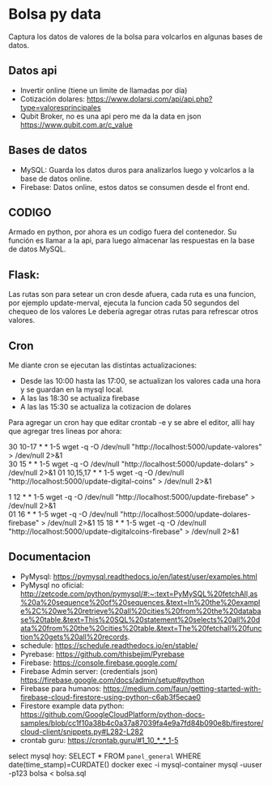 # Bolsa py data

Captura los datos de valores de la bolsa para volcarlos en algunas bases de datos.

## Datos api
* Invertir online (tiene un limite de llamadas por día)
* Cotización dolares: https://www.dolarsi.com/api/api.php?type=valoresprincipales
* Qubit Broker, no es una api pero me da la data en json https://www.qubit.com.ar/c_value

## Bases de datos

* MySQL: Guarda los datos duros para analizarlos luego y volcarlos a la base de datos online.
* Firebase: Datos online, estos datos se consumen desde el front end.

## CODIGO

Armado en python, por ahora es un codigo fuera del contenedor. Su función es llamar a la api, para luego almacenar las respuestas en la base de datos MySQL.

## Flask:
Las rutas son para setear un cron desde afuera, cada ruta es una funcion, por ejemplo update-merval, ejecuta la funcion cada 50 segundos del chequeo de los valores
Le debería agregar otras rutas para refrescar otros valores.

## Cron
Me diante cron se ejecutan las distintas actualizaciones:  
* Desde las 10:00 hasta las 17:00, se actualizan los valores cada una hora y se guardan en la mysql local.
* A las las 18:30 se actualiza firebase
* A las las 15:30 se actualiza la cotizacion de dolares

Para agregar un cron hay que editar crontab -e y se abre el editor, allí hay que agregar tres lineas por ahora:

30 10-17 * * 1-5 wget -q -O /dev/null "http://localhost:5000/update-valores" > /dev/null 2>&1  
30 15 * * 1-5 wget -q -O /dev/null "http://localhost:5000/update-dolars" > /dev/null 2>&1 
01 10,15,17 * * 1-5 wget -q -O /dev/null "http://localhost:5000/update-digital-coins" > /dev/null 2>&1 

1 12 * * 1-5 wget -q -O /dev/null "http://localhost:5000/update-firebase" > /dev/null 2>&1  
01 16 * * 1-5 wget -q -O /dev/null "http://localhost:5000/update-dolares-firebase" > /dev/null 2>&1 
15 18 * * 1-5 wget -q -O /dev/null "http://localhost:5000/update-digitalcoins-firebase" > /dev/null 2>&1 





## Documentacion

* PyMysql: https://pymysql.readthedocs.io/en/latest/user/examples.html
* PyMysql no oficial: http://zetcode.com/python/pymysql/#:~:text=PyMySQL%20fetchAll,as%20a%20sequence%20of%20sequences.&text=In%20the%20example%2C%20we%20retrieve%20all%20cities%20from%20the%20database%20table.&text=This%20SQL%20statement%20selects%20all%20data%20from%20the%20cities%20table.&text=The%20fetchall%20function%20gets%20all%20records.
* schedule: https://schedule.readthedocs.io/en/stable/
* Pyrebase: https://github.com/thisbejim/Pyrebase
* Firebase: https://console.firebase.google.com/
* Firebase Admin server: (credentials json) https://firebase.google.com/docs/admin/setup#python
* Firebase para humanos: https://medium.com/faun/getting-started-with-firebase-cloud-firestore-using-python-c6ab3f5ecae0
* Firestore example data python: https://github.com/GoogleCloudPlatform/python-docs-samples/blob/cc1f10a38b4c0a37a87039fa4e9a7fd84b090e8b/firestore/cloud-client/snippets.py#L282-L282
* crontab guru: https://crontab.guru/#1_10_*_*_1-5

select mysql hoy: SELECT * FROM `panel_general` WHERE date(time_stamp)=CURDATE()
docker exec -i mysql-container mysql -uuser -p123 bolsa < bolsa.sql
